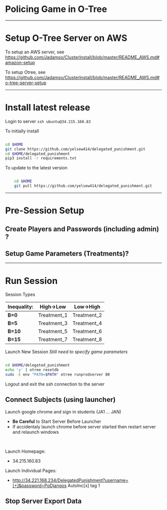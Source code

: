 # Policing Game in O-Tree

<!--
<img src="https://github.com/Jadamso/TerritoryR/blob/master/Pictures/TerritoryScreenshot2.png"  align="center" width="1000" height="500">
-->


---
# Setup O-Tree Server on AWS

To setup an AWS server, see
https://github.com/Jadamso/ClusterInstall/blob/master/README_AWS.md#amazon-setup

To setup Otree, see
https://github.com/Jadamso/ClusterInstall/blob/master/README_AWS.md#o-tree-server-setup


---
# Install latest release

Login to server `ssh ubuntu@34.215.160.83`

To initially install
```bash

cd $HOME
git clone https://github.com/yelsew414/delegated_punishment.git
cd $HOME/delegated_punishment
pip3 install -r requirements.txt

```

To update to the latest version
```bash

    cd $HOME
    git pull https://github.com/yelsew414/delegated_punishment.git

```


---
# Pre-Session Setup


## Create Players and Passwords (including admin) ? 

## Setup Game Parameters (Treatments)?

---
# Run Session

Session Types

<!-- ------------------------------------------------ -->

| **Inequality:** |**High->Low**|**Low->High**|
|-----------------|-------------|-------------|
| **B=0**         | Treatment_1 | Treatment_2 |
| **B=5**         | Treatment_3 | Treatment_4 |
| **B=10**        | Treatment_5 | Treatment_6 |
| **B=15**        | Treatment_7 | Treatment_8 |


<!-- ------------------------------------------------ -->


Launch New Session *Still need to specify game parameters*

```bash

cd $HOME/delegated_punishment
echo 'y' | otree resetdb
sudo -E env "PATH=$PATH" otree runprodserver 80

```


Logout and exit the ssh connection to the server

## Connect Subjects (using launcher)
Launch google chrome and sign in students (JA1 ... JAN) 
 * **Be Careful** to Start Server Before Launcher
 * If accidentaly launch chrome before server started then restart server and relaunch windows
</br>


Launch Homepage:
 * 34.215.160.83

Launch Individual Pages:
 * http://34.221.168.234/DelegatedPunishment?username=[+]&password=PoDjangos
AutoInc[x] tag 1

<!--
Admins: username=admin & password=PoDjangos
 * http://34.221.168.234
-->



## Stop Server Export Data




